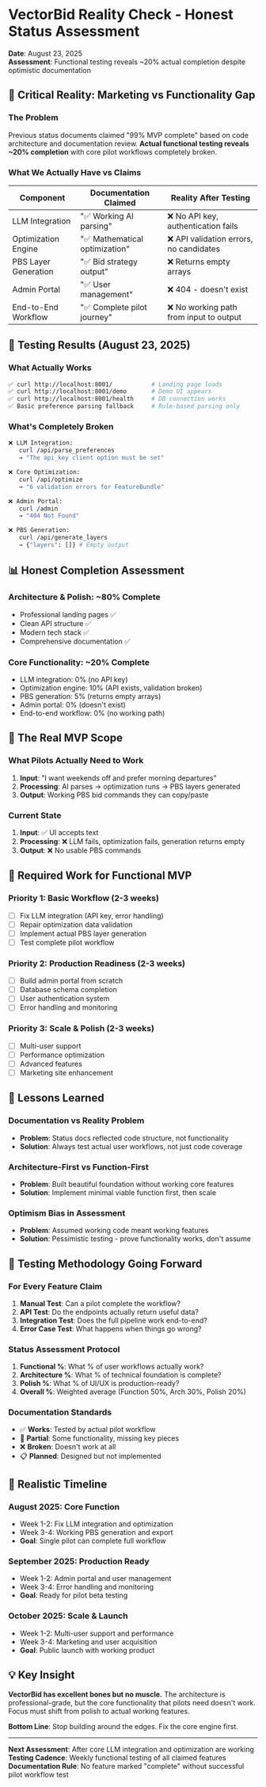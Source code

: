 # VectorBid Reality Check - Honest Status Assessment
**Date**: August 23, 2025  
**Assessment**: Functional testing reveals ~20% actual completion despite optimistic documentation

## 🚨 **Critical Reality: Marketing vs Functionality Gap**

### **The Problem**
Previous status documents claimed "99% MVP complete" based on code architecture and documentation review. **Actual functional testing reveals ~20% completion** with core pilot workflows completely broken.

### **What We Actually Have vs Claims**

| Component | Documentation Claimed | Reality After Testing |
|-----------|----------------------|----------------------|
| LLM Integration | "✅ Working AI parsing" | ❌ No API key, authentication fails |
| Optimization Engine | "✅ Mathematical optimization" | ❌ API validation errors, no candidates |  
| PBS Layer Generation | "✅ Bid strategy output" | ❌ Returns empty arrays |
| Admin Portal | "✅ User management" | ❌ 404 - doesn't exist |
| End-to-End Workflow | "✅ Complete pilot journey" | ❌ No working path from input to output |

## 🧪 **Testing Results (August 23, 2025)**

### **What Actually Works**
```bash
✅ curl http://localhost:8001/           # Landing page loads
✅ curl http://localhost:8001/demo       # Demo UI appears  
✅ curl http://localhost:8001/health     # DB connection works
✅ Basic preference parsing fallback     # Rule-based parsing only
```

### **What's Completely Broken**
```bash
❌ LLM Integration:
   curl /api/parse_preferences
   → "The api_key client option must be set"

❌ Core Optimization:
   curl /api/optimize  
   → "6 validation errors for FeatureBundle"

❌ Admin Portal:
   curl /admin
   → "404 Not Found"

❌ PBS Generation:
   curl /api/generate_layers
   → {"layers": []} # Empty output
```

## 📊 **Honest Completion Assessment**

### **Architecture & Polish: ~80% Complete**
- Professional landing pages ✅
- Clean API structure ✅  
- Modern tech stack ✅
- Comprehensive documentation ✅

### **Core Functionality: ~20% Complete**
- LLM integration: 0% (no API key)
- Optimization engine: 10% (API exists, validation broken)
- PBS generation: 5% (returns empty arrays)
- Admin portal: 0% (doesn't exist)
- End-to-end workflow: 0% (no working path)

## 🎯 **The Real MVP Scope**

### **What Pilots Actually Need to Work**
1. **Input**: "I want weekends off and prefer morning departures"
2. **Processing**: AI parses → optimization runs → PBS layers generated
3. **Output**: Working PBS bid commands they can copy/paste

### **Current State**
1. **Input**: ✅ UI accepts text
2. **Processing**: ❌ LLM fails, optimization fails, generation returns empty
3. **Output**: ❌ No usable PBS commands

## 🔧 **Required Work for Functional MVP**

### **Priority 1: Basic Workflow (2-3 weeks)**
- [ ] Fix LLM integration (API key, error handling)
- [ ] Repair optimization data validation 
- [ ] Implement actual PBS layer generation
- [ ] Test complete pilot workflow

### **Priority 2: Production Readiness (2-3 weeks)**  
- [ ] Build admin portal from scratch
- [ ] Database schema completion
- [ ] User authentication system
- [ ] Error handling and monitoring

### **Priority 3: Scale & Polish (2-3 weeks)**
- [ ] Multi-user support
- [ ] Performance optimization  
- [ ] Advanced features
- [ ] Marketing site enhancement

## 📝 **Lessons Learned**

### **Documentation vs Reality Problem**
- **Problem**: Status docs reflected code structure, not functionality
- **Solution**: Always test actual user workflows, not just code coverage

### **Architecture-First vs Function-First**
- **Problem**: Built beautiful foundation without working core features
- **Solution**: Implement minimal viable function first, then scale

### **Optimism Bias in Assessment**
- **Problem**: Assumed working code meant working features
- **Solution**: Pessimistic testing - prove functionality works, don't assume

## 🧪 **Testing Methodology Going Forward**

### **For Every Feature Claim**
1. **Manual Test**: Can a pilot complete the workflow?
2. **API Test**: Do the endpoints actually return useful data?
3. **Integration Test**: Does the full pipeline work end-to-end?
4. **Error Case Test**: What happens when things go wrong?

### **Status Assessment Protocol**
1. **Functional %**: What % of user workflows actually work?
2. **Architecture %**: What % of technical foundation is complete?  
3. **Polish %**: What % of UI/UX is production-ready?
4. **Overall %**: Weighted average (Function 50%, Arch 30%, Polish 20%)

### **Documentation Standards**
- ✅ **Works**: Tested by actual pilot workflow
- 🚧 **Partial**: Some functionality, missing key pieces
- ❌ **Broken**: Doesn't work at all
- 📋 **Planned**: Designed but not implemented

## 🎯 **Realistic Timeline**

### **August 2025: Core Function**
- Week 1-2: Fix LLM integration and optimization
- Week 3-4: Working PBS generation and export
- **Goal**: Single pilot can complete full workflow

### **September 2025: Production Ready**  
- Week 1-2: Admin portal and user management
- Week 3-4: Error handling and monitoring
- **Goal**: Ready for pilot beta testing

### **October 2025: Scale & Launch**
- Week 1-2: Multi-user support and performance  
- Week 3-4: Marketing and user acquisition
- **Goal**: Public launch with working product

## 💡 **Key Insight**

**VectorBid has excellent bones but no muscle.** The architecture is professional-grade, but the core functionality that pilots need doesn't work. Focus must shift from polish to actual working features.

**Bottom Line**: Stop building around the edges. Fix the core engine first.

---

**Next Assessment**: After core LLM integration and optimization are working
**Testing Cadence**: Weekly functional testing of all claimed features  
**Documentation Rule**: No feature marked "complete" without successful pilot workflow test
